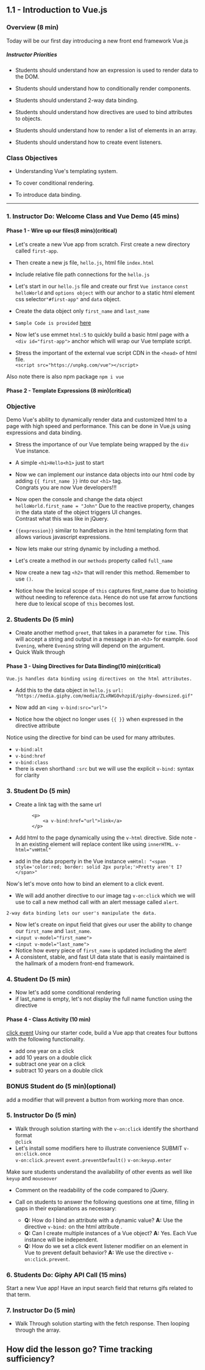 ## 1.1 - Introduction to Vue.js 

### Overview (8 min)

Today will be our first day introducing a new front end framework Vue.js

<!-- Slide Show -->

<!-- `Summary: Complete activities 28-32 in Unit 19 & 1-6 in Unit 20` -->

##### Instructor Priorities

* Students should understand how an expression is used to render data to the DOM.

* Students should understand how to conditionally render components.

* Students should understand 2-way data binding.

* Students should understand how directives are used to bind attributes to objects.

* Students should understand how to render a list of elements in an array.

* Students should understand how to create event listeners.


### Class Objectives

* Understanding Vue's templating system.

* To cover conditional rendering.

* To introduce data binding.


- - -

### 1. Instructor Do: Welcome Class and Vue Demo (45 mins) 
#### Phase 1 - Wire up our files(8 mins)(critical)
* Let's create a new Vue app from scratch.  First create a new directory called `first-app`.  
* Then create a new js file, `hello.js`, html file `index.html` 

* Include relative file path connections for the `hello.js`  

* Let's start in our `hello.js` file and create our first `Vue instance` `const helloWorld` and `options object` with our anchor to a static html element css selector`"#first-app"` and `data` object.  

* Create the data object only `first_name` and `last_name`

* `Sample Code is provided` [here]("./first_app/hello.js")

* Now let's use emmet `html:5` to quickly build a basic html page with a `<div id="first-app">` anchor which will wrap our Vue template script.

* Stress the important of the external vue script CDN in the `<head>` of html file.  
`<script src="https://unpkg.com/vue"></script>`

Also note there is also npm package
`npm i vue`

#### Phase 2 - Template Expressions (8 min)(critical)
###  Objective
Demo Vue's ability to dynamically render data and customized html to a page with high speed and performance.  This can be done in Vue.js using expressions and data binding.

* Stress the importance of our Vue template being wrapped by the `div` Vue instance. <br>

* A simple `<h1>Hello<h1>` just to start

* Now we can implement our instance data objects into our html code by adding 
 `{{ first_name }}` into our `<h1>` tag.  
 Congrats you are now Vue developers!!!

* Now open the console and change the data object
`helloWorld.first_name = "John"`
Due to the reactive property, changes in the data state of the object triggers UI changes.  
Contrast what this was like in jQuery.

 * `{{expression}}` similar to handlebars in the html templating form that allows various javascript expressions.

* Now lets make our string dynamic by including a method.

* Let's create a method in our `methods` property called `full_name`

* Now create a new tag `<h2>` that will render this method.  Remember to use `()`.

* Notice how the lexical scope of `this` captures first_name due to hoisting without needing to reference `data`.  Hence do not use fat arrow functions here due to lexical scope of `this` becomes lost.

### 2. Students Do (5 min)

* Create another method `greet`, that takes in a parameter for `time`.  This will accept a string and output in a message in an `<h3>` for example.
`Good Evening`, where `Evening` string will depend on the argument.
* Quick Walk through


 #### Phase 3 - Using Directives for Data Binding(10 min)(critical)
 `Vue.js handles data binding using directives on the html attributes.`

 * Add this to the data object in `hello.js`  `url: "https://media.giphy.com/media/ZLxRWG0vhzpiE/giphy-downsized.gif"`

 * Now add an `<img v-bind:src="url">`
 * Notice how the object no longer uses `{{ }}` when expressed in the directive attribute

Notice using the directive for bind can be used for many attributes. 
* `v-bind:alt`
* `v-bind:href`
* `v-bind:class`
* there is even shorthand `:src` but we will use the explicit `v-bind:` syntax for clarity

### 3. Student Do (5 min)
* Create a link tag with the same url 
            
            <p>
                <a v-bind:href="url">link</a>
            </p>
* Add html to the page dynamically using the `v-html` directive.  Side note - In an existing element will replace content like using `innerHTML`.
`v-html="vmHtml"`  
* add in the data property in the Vue instance
`vmHtml: "<span style='color:red; border: solid 2px purple;'>Pretty aren't I?</span>"`

Now's let's move onto how to bind an element to a click event.

* We will add another directive to our image tag `v-on:click` which we will use to call a new method call with an alert message called `alert`.

`2-way data binding lets our user's manipulate the data.`
* Now let's create on input field that gives our user the ability to change our `first_name` and `last_name`.  
* `<input v-model="first_name">`
* `<input v-model="last_name">`
* Notice how every piece of `first_name` is updated including the alert!
* A consistent, stable, and fast UI data state that is easily maintained is the hallmark of a modern front-end framework.

### 4. Student Do (5 min)
* Now let's add some conditional rendering
* if last_name is empty, let's not display the full name function using the directive 


#### Phase 4 - Class Activity (10 min)
[click event](./click-event)
Using our starter code, build a Vue app that creates four buttons with the following functionality.
* add one year on a click
* add 10 years on a double click
* subtract one year on a click
* subtract 10 years on a double click

### BONUS Student do (5 min)(optional)
add a modifier that will prevent a button from working more than once.

### 5. Instructor Do (5 min)
* Walk through solution starting with the             `v-on:click`  identify the shorthand format   
    `@click`
* Let's install some modifiers here to illustrate convenience
    SUBMIT
    `v-on:click.once`   
    `v-on:click.prevent`  `event.preventDefault()`
    `v-on:keyup.enter` 

Make sure students understand the availability of other events as well like `keyup` and `mouseover`
* Comment on the readability of the code compared to jQuery.

* Call on students to answer the following questions one at time, filling in gaps in their explanations as necessary:

  * **Q:** How do I bind an attribute with a dynamic value?
    **A:** Use the directive `v-bind:` on the html attribute .
  * **Q:** Can I create multiple instances of a Vue object?
    **A:** Yes.  Each Vue instance will be independent. 
  * **Q:** How do we set a click event listener modifier on an element in Vue to prevent default behavior?
    **A:** We use the directive `v-on:click.prevent`.

### 6. Students Do: Giphy API Call (15 mins) 
Start a new Vue app!
Have an input search field that returns gifs related to that term.


### 7. Instructor Do (5 min)
* Walk Through solution starting with the fetch response.  Then looping through the array.

## How did the lesson go?  Time tracking sufficiency?
